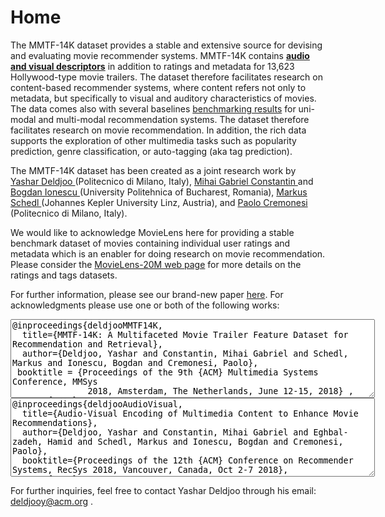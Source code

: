# Home


The MMTF-14K dataset provides a stable and extensive source for devising and evaluating movie recommender systems. MMTF-14K contains <strong><a href="https://mmprj.github.io/mtrm_dataset/datasets">audio and visual descriptors</a></strong> in addition to ratings and metadata for 13,623 Hollywood-type movie trailers. The dataset therefore facilitates research on content-based recommender systems, where content refers not only to metadata, but specifically to visual and auditory characteristics of movies. The data comes also with several baselines <a href="https://mmprj.github.io/mtrm_dataset/benchmark" target="_blank">benchmarking results</a> for uni-modal and multi-modal recommendation systems. The dataset therefore facilitates research on movie recommendation. In addition, the rich data supports the exploration of other multimedia tasks such as popularity prediction, genre classification, or auto-tagging (aka tag prediction).

The MMTF-14K dataset has been created as a joint research work by <a href="http://www.ir.disco.unimib.it/yashar-deldjoo/" target="_blank"> Yashar Deldjoo </a> (Politecnico di Milano, Italy), <a href="http://www.campus.pub.ro/lab7/gconstantin/" target="_blank">Mihai Gabriel Constantin </a> and <a href="http://campus.pub.ro/lab7/bionescu/" target="_blank">Bogdan Ionescu </a>(University Politehnica of Bucharest, Romania), <a href="http://www.cp.jku.at/people/schedl/" target="_blank"> Markus Schedl </a> (Johannes Kepler University Linz, Austria), and <a href="https://scholar.google.it/citations?hl=en&user=dTSOPCMAAAAJ&view_op=list_works&sortby=pubdate" target="_blank"> Paolo Cremonesi </a> (Politecnico di Milano, Italy).

We would like to acknowledge MovieLens here for providing a stable benchmark dataset of movies containing individual user ratings and metadata which is an enabler for doing research on movie recommendation. Please consider the <a href="http://files.grouplens.org/datasets/movielens/ml-20m-README.html" target="_blank"> MovieLens-20M web page</a> for more details on the ratings and tags datasets.

For further information, please see our brand-new paper <a href="https://drive.google.com/file/d/1wWEDxYLQbkDAbZJTWj6AbEpjEhL_r64W/view?usp=sharing" target="_blank">here</a>. For acknowledgments please use one or both of the following works:

<textarea rows="8" cols="70">
@inproceedings{deldjooMMTF14K, 
  title={MMTF-14K: A Multifaceted Movie Trailer Feature Dataset for Recommendation and Retrieval}, 
  author={Deldjoo, Yashar and Constantin, Mihai Gabriel and Schedl, Markus and Ionescu, Bogdan and Cremonesi, Paolo}, 
 booktitle = {Proceedings of the 9th {ACM} Multimedia Systems Conference, MMSys
               2018, Amsterdam, The Netherlands, June 12-15, 2018} ,
  year={2018}, 
  pages   = {450--455},
  organization={ACM}} 
  </textarea>
  
  <textarea rows="8" cols="70">
@inproceedings{deldjooAudioVisual, 
  title={Audio-Visual Encoding of Multimedia Content to Enhance Movie Recommendations}, 
  author={Deldjoo, Yashar and Constantin, Mihai Gabriel and Eghbal-zadeh, Hamid and Schedl, Markus and Ionescu, Bogdan and Cremonesi, Paolo}, 
  booktitle={Proceedings of the 12th {ACM} Conference on Recommender Systems, RecSys 2018, Vancouver, Canada, Oct 2-7 2018}, 
  year={2018}, 
  organization={ACM}} 
  </textarea>

For further inquiries, feel free to contact Yashar Deldjoo through his email: <a href="mailto:deldjooy@acm.org" target="_top"> deldjooy@acm.org </a>.

